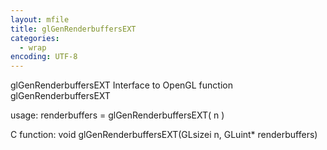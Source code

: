```yaml
---
layout: mfile
title: glGenRenderbuffersEXT
categories:
  - wrap
encoding: UTF-8
---
```


glGenRenderbuffersEXT  Interface to OpenGL function glGenRenderbuffersEXT

usage:  renderbuffers = glGenRenderbuffersEXT( n )

C function:  void glGenRenderbuffersEXT(GLsizei n, GLuint\* renderbuffers)